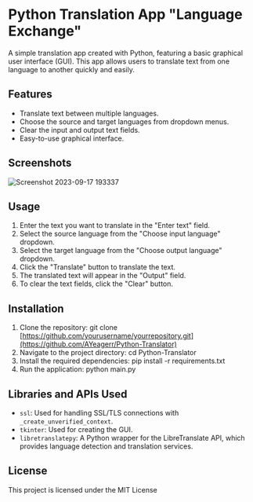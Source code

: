 # Python Translation App "Language Exchange"

A simple translation app created with Python, featuring a basic graphical user interface (GUI). This app allows users to translate text from one language to another quickly and easily.

## Features

- Translate text between multiple languages.
- Choose the source and target languages from dropdown menus.
- Clear the input and output text fields.
- Easy-to-use graphical interface.

## Screenshots
![Screenshot 2023-09-17 193337](https://github.com/AYeagerr/Python-Translator/assets/138893669/194664ad-1a15-425f-9221-5010e7884f93)

## Usage

1. Enter the text you want to translate in the "Enter text" field.
2. Select the source language from the "Choose input language" dropdown.
3. Select the target language from the "Choose output language" dropdown.
4. Click the "Translate" button to translate the text.
5. The translated text will appear in the "Output" field.
6. To clear the text fields, click the "Clear" button.

## Installation

1. Clone the repository:
   git clone [https://github.com/yourusername/yourrepository.git](https://github.com/AYeagerr/Python-Translator)
2. Navigate to the project directory:
   cd Python-Translator
3. Install the required dependencies:
   pip install -r requirements.txt
4. Run the application:
   python main.py

## Libraries and APIs Used

- `ssl`: Used for handling SSL/TLS connections with `_create_unverified_context`.
- `tkinter`: Used for creating the GUI.
- `libretranslatepy`: A Python wrapper for the LibreTranslate API, which provides language detection and translation services.

## License

This project is licensed under the MIT License
